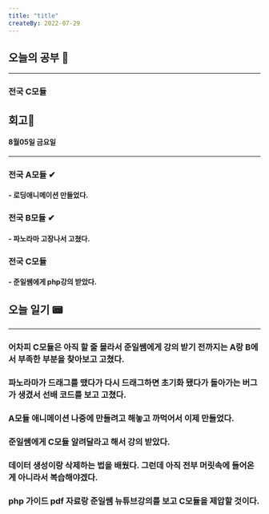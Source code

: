 ```yaml
---
title: "title"
createBy: 2022-07-29
---
```

## 오늘의 공부 🎉
---
### 전국 C모듈

## 회고🎇
#### 8월05일 금요일
---
### 전국 A모듈 ✔
#### - 로딩애니메이션 만들었다.
### 전국 B모듈 ✔
#### - 파노라마 고장나서 고쳤다.
### 전국 C모듈
#### - 준일쌤에게 php강의 받았다.

## 오늘 일기 📟
---
### 어차피 C모듈은 아직 할 줄 몰라서 준일쌤에게 강의 받기 전까지는 A랑 B에서 부족한 부분을 찾아보고 고쳤다.
### 파노라마가 드래그를 땠다가 다시 드래그하면 초기화 됐다가 돌아가는 버그가 생겼서 선배 코드를 보고 고쳤다.
### A모듈 애니메이션 나중에 만들려고 해놓고 까먹어서 이제 만들었다.
### 준일쌤에게 C모듈 알려달라고 해서 강의 받았다.
### 데이터 생성이랑 삭제하는 법을 배웠다. 그런데 아직 전부 머릿속에 들어온게 아니라서 복습해야겠다.
### php 가이드 pdf 자료랑 준일쌤 뉴튜브강의를 보고 C모듈을 제압할 것이다.